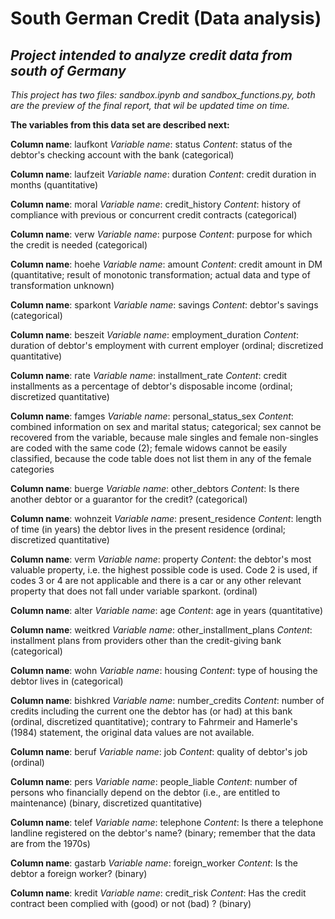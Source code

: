 # South German Credit (Data analysis)

## *Project intended to analyze credit data from south of Germany*

*This project has two files: sandbox.ipynb and sandbox_functions.py, both are the preview of the final report, that wil be updated time on time.*

**The variables from this data set are described next:**

**Column name**: laufkont
*Variable name*: status
*Content*: status of the debtor's checking account with the bank (categorical)

**Column name**: laufzeit
*Variable name*: duration
*Content*: credit duration in months (quantitative)

**Column name**: moral
*Variable name*: credit_history
*Content*: history of compliance with previous or concurrent credit contracts (categorical)

**Column name**: verw
*Variable name*: purpose
*Content*: purpose for which the credit is needed (categorical)

**Column name**: hoehe
*Variable name*: amount
*Content*: credit amount in DM (quantitative; result of monotonic transformation; actual data and type of transformation unknown)

**Column name**: sparkont
*Variable name*: savings
*Content*: debtor's savings (categorical)

**Column name**: beszeit
*Variable name*: employment_duration
*Content*: duration of debtor's employment with current employer (ordinal; discretized quantitative)

**Column name**: rate
*Variable name*: installment_rate
*Content*: credit installments as a percentage of debtor's disposable income (ordinal; discretized quantitative)

**Column name**: famges
*Variable name*: personal_status_sex
*Content*: combined information on sex and marital status; categorical; sex cannot be recovered from the variable, because male singles and female non-singles are coded with the same code (2); female widows cannot be easily classified, because the code table does not list them in any of the female categories

**Column name**: buerge
*Variable name*: other_debtors
*Content*: Is there another debtor or a guarantor for the credit? (categorical)

**Column name**: wohnzeit
*Variable name*: present_residence
*Content*: length of time (in years) the debtor lives in the present residence (ordinal; discretized quantitative)

**Column name**: verm
*Variable name*: property
*Content*: the debtor's most valuable property, i.e. the highest possible code is used. Code 2 is used, if codes 3 or 4 are not applicable and there is a car or any other relevant property that does not fall under variable sparkont. (ordinal)

**Column name**: alter
*Variable name*: age
*Content*: age in years (quantitative)

**Column name**: weitkred
*Variable name*: other_installment_plans
*Content*: installment plans from providers other than the credit-giving bank (categorical)

**Column name**: wohn
*Variable name*: housing
*Content*: type of housing the debtor lives in (categorical)

**Column name**: bishkred
*Variable name*: number_credits
*Content*: number of credits including the current one the debtor has (or had) at this bank (ordinal, discretized quantitative); contrary to Fahrmeir and Hamerle's (1984) statement, the original data values are not available.

**Column name**: beruf
*Variable name*: job
*Content*: quality of debtor's job (ordinal)

**Column name**: pers
*Variable name*: people_liable
*Content*: number of persons who financially depend on the debtor (i.e., are entitled to maintenance) (binary, discretized quantitative)

**Column name**: telef
*Variable name*: telephone
*Content*: Is there a telephone landline registered on the debtor's name? (binary; remember that the data are from the 1970s)

**Column name**: gastarb
*Variable name*: foreign_worker
*Content*: Is the debtor a foreign worker? (binary)

**Column name**: kredit
*Variable name*: credit_risk
*Content*: Has the credit contract been complied with (good) or not (bad) ? (binary)
